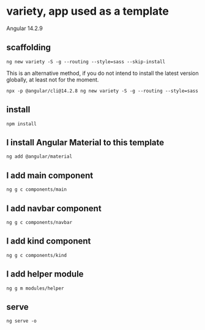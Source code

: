 # variety, app used as a template

Angular 14.2.9

## scaffolding

```shell
ng new variety -S -g --routing --style=sass --skip-install
```

This is an alternative method, if you do not intend to install the latest version globally, at least not for the moment.

```shell
npx -p @angular/cli@14.2.8 ng new variety -S -g --routing --style=sass
```

## install

```shell
npm install
```

## I install Angular Material to this template

```shell
ng add @angular/material
```

## I add main component

```shell
ng g c components/main
```

## I add navbar component

```shell
ng g c components/navbar
```

## I add kind component

```shell
ng g c components/kind
```

## I add helper module

```shell
ng g m modules/helper
```

## serve

```shell
ng serve -o
```
